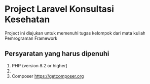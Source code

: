 <h1>Project Laravel Konsultasi Kesehatan</h1>
<p>Project ini diajukan untuk memenuhi tugas kelompok dari mata kuliah Pemrograman Framework</p>

<h2>Persyaratan yang harus dipenuhi</h2>
<ol>
    <li>PHP (version 8.2 or higher)<li>
    <li>Composer <a href="https://getcomposer.org">https://getcomposer.org</a> </li>
</ol>
